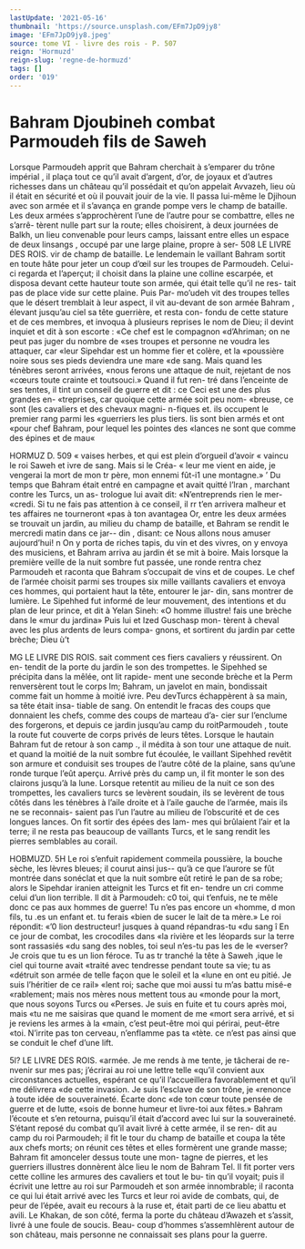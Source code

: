 ```yaml
---
lastUpdate: '2021-05-16'
thumbnail: 'https://source.unsplash.com/EFm7JpD9jy8'
image: 'EFm7JpD9jy8.jpeg'
source: tome VI - livre des rois - P. 507
reign: 'Hormuzd'
reign-slug: 'regne-de-hormuzd'
tags: []
order: '019'
---
```


# Bahram Djoubineh combat Parmoudeh fils de Saweh

Lorsque Parmoudeh apprit que Bahram cherchait à s’emparer du trône impérial , il plaça tout ce qu’il
avait d’argent, d’or, de joyaux et d’autres richesses
dans un château qu’il possédait et qu’on appelait
Avvazeh, lieu où il était en sécurité et où il pouvait
jouir de la vie. Il passa lui-même le Djihoun avec son armée et il s’avança en grande pompe vers le
champ de bataille. Les deux armées s’approchèrent
l’une de l’autre pour se combattre, elles ne s’arrê-
tèrent nulle part sur la route; elles choisirent, à deux journées de Balkh, un lieu convenable pour leurs camps, laissant entre elles un espace de deux linsangs , occupé par une large plaine, propre à ser-
508 LE LIVRE DES ROIS.
vir de champ de bataille. Le lendemain le vaillant Bahram sortit en toute hâte pour jeter un coup d’œil
sur les troupes de Parmoudeh.
Celui-ci regarda et l’aperçut; il choisit dans la
plaine une colline escarpée, et disposa devant cette hauteur toute son armée, qui était telle qu’il ne res-
tait pas de place vide sur cette plaine. Puis Par- mo’udeh vit des troupes telles que le désert tremblait
à leur aspect, il vit au-devant de son armée Bahram , élevant jusqu’au ciel sa tête guerrière, et resta con-
fondu de cette stature et de ces membres, et invoqua à plusieurs reprises le nom de Dieu; il devint inquiet et dit à son escorte : «Ce chef est le compagnon «d’Ahriman; on ne peut pas juger du nombre de
«ses troupes et personne ne voudra les attaquer, car «leur Sipehdar est un homme fier et colère, et la «poussière noire sous ses pieds deviendra une mare «de sang. Mais quand les ténèbres seront arrivées, «nous ferons une attaque de nuit, rejetant de nos «cœurs toute crainte et toutsouci.» Quand il fut ren- tré dans l’enceinte de ses tentes, il tint un conseil
de guerre et dit : ce Ceci est une des plus grandes en- «treprises, car quoique cette armée soit peu nom- «breuse, ce sont (les cavaliers et des chevaux magni- n-fiques et. ils occupent le premier rang parmi les «guerriers les plus tiers. lis sont bien armés et ont «pour chef Bahram, pour lequel les pointes des «lances ne sont que comme des épines et de mau«

HORMUZ D. 509 « vaises herbes, et qui est plein d’orgueil d’avoir
« vaincu le roi Saweh et ivre de sang. Mais si le Créa-
« leur me vient en aide, je vengerai la mort de mon tr père, mon ennemi fût-i1 une montagne.» ’
Du temps que Bahram était entré en campagne et avait quitté l’lran , marchant contre les Turcs, un as- trologue lui avait dit: «N’entreprends rien le mer- «credi. Si tu ne fais pas attention à ce conseil, il rr t’en arrivera malheur et tes affaires ne tourneront
«pas à ton avantagea Or, entre les deux armées se trouvait un jardin, au milieu du champ de bataille, et Bahram se rendit le mercredi matin dans ce jar-- din , disant: ce Nous allons nous amuser aujourd’hui! n
On y porta de riches tapis, du vin et des vivres, on y envoya des musiciens, et Bahram arriva au jardin ét se mit à boire. Mais lorsque la première veille de
la nuit sombre fut passée, une ronde rentra chez Parmoudeh et raconta que Bahram s’occupait de
vins et de coupes. Le chef de l’armée choisit parmi
ses troupes six mille vaillants cavaliers et envoya ces hommes, qui portaient haut la tête, entourer le jar- din, sans montrer de lumière.
Le Sipehhed fut informé de leur mouvement, des intentions et du plan de leur prince, et dit à Yelan Sineh: «O homme illustre! fais une brèche dans le «mur du jardina» Puis lui et Ized Guschasp mon- tèrent à cheval avec les plus ardents de leurs compa-
gnons, et sortirent du jardin par cette brèche; Dieu ù’t

MG LE LIVRE DIS ROIS.
sait comment ces fiers cavaliers y réussirent. On en- tendit de la porte du jardin le son des trompettes. le Sipehhed se précipita dans la mêlée, ont lit rapide-
ment une seconde brèche et la Perm renversèrent tout le corps lm; Bahram, un javelot en main, bondissait comme fait un homme à moitié ivre. Peu devTurcs échappèrent à sa main, sa tête était insa-
tiable de sang. On entendit le fracas des coups que donnaient les chefs, comme des coups de marteau d’a- cier sur l’enclume des forgerons, et depuis ce jardin jusqu’au camp du roitParmoudeh , toute la route fut couverte de corps privés de leurs têtes.
Lorsque le hautain Bahram fut de retour à son camp ., il médita à son tour une attaque de nuit. et quand la moitié de la nuit sombre fut écoulée, le vaillant Sipehhed revêtit son armure et conduisit ses troupes de l’autre côté de la plaine, sans qu’une ronde
turque l’eût aperçu. Arrivé près du camp un, il fit
monter le son des clairons jusqu’à la lune. Lorsque retentit au milieu de la nuit ce son des trompettes, les cavaliers turcs se levèrent soudain, ils se levèrent
de tous côtés dans les ténèbres à l’aile droite et à
l’aile gauche de l’armée, mais ils ne se reconnais-
saient pas l’un l’autre au milieu de l’obscurité et de
ces longues lances. On fit sortir des épées des lam-
mes qui brûlaient l’air et la terre; il ne resta pas
beaucoup de vaillants Turcs, et le sang rendit les pierres semblables au corail.

HOBMUZD. 5H Le roi s’enfuit rapidement commeila poussière, la
bouche sèche, les lèvres bleues; il courut ainsi jus-- qu’à ce que l’aurore se fût montrée dans sonéclat
et que la nuit sombre eût retiré le pan de sa robe; alors le Sipehdar iranien atteignit les Turcs et fit en- tendre un cri comme celui d’un lion terrible. Il dit
à Parmoudeh: c0 toi, qui t’enfuis, ne te mêle donc
ce pas aux hommes de guerre! Tu n’es pas encore un «homme, d mon fils, tu .es un enfant et. tu ferais
«bien de sucer le lait de ta mère.» Le roi répondit: «’0 lion destructeur! jusques à quand répandras-tu
«du sang î En ce jour de combat, les crocodiles dans «la rivière et les léopards sur la terre sont rassasiés
«du sang des nobles, toi seul n’es-tu pas les de le «verser? Je crois que tu es un lion féroce. Tu as tr tranché la tête à Saweh ,ique le ciel qui tourne avait
«traité avec tendresse pendant toute sa vie; tu as «détruit son armée de telle façon que le soleil et la
«lune en ont eu pitié. Je suis l’héritier de ce rail»
«lent roi; sache que moi aussi tu m’as battu misé-e «rablement; mais nos mères nous mettent tous au «monde pour la mort, que nous soyons Turcs ou
«Perses. Je suis en fuite et tu cours après moi, mais «tu ne me saisiras que quand le moment de me «mort sera arrivé, et si je reviens les armes à la «main, c’est peut-être moi qui périrai, peut-être
«toi. N’irrite pas ton cerveau, n’enflamme pas ta «tète. ce n’est pas ainsi que se conduit le chef d’une
lift.

5l? LE LIVRE DES ROIS. «armée. Je me rends à me tente, je tâcherai de re-
nvenir sur mes pas; j’écrirai au roi une lettre telle «qu’il convient aux circonstances actuelles, espérant ce qu’il l’accueillera favorablement et qu’il me délivrera
«de cette invasion. Je suis l’esclave de son trône, je «renonce à toute idée de souveraineté. Écarte donc «de ton cœur toute pensée de guerre et de lutte,
«sois de bonne humeur et livre-toi aux fêtes.» Bahram l’écoute et s’en retourna, puisqu’il était
d’accord avec lui sur la souveraineté. S’étant reposé
du combat qu’il avait livré à cette armée, il se ren-
dit au camp du roi Parmoudeh; il fit le tour du champ de bataille et coupa la tête aux chefs morts; on réunit ces têtes et elles formèrent une grande masse; Bahram fit amonceler dessus toute une mon- tagne de pierres, et les guerriers illustres donnèrent àlce lieu le nom de Bahram Tel. Il fit porter vers cette colline les armures des cavaliers et tout le bu- tin qu’il voyait; puis il écrivit une lettre au roi sur Parmoudeh et son armée innombrable; il raconta
ce qui lui était arrivé avec les Turcs et leur roi avide de combats, qui, de peur de l’épée, avait eu recours
à la ruse et, était parti de ce lieu abattu et avili. Le
Khakan, de son côté, ferma la porte du château d’Awazeh et s’assit, livré à une foule de soucis. Beau-
coup d’hommes s’assemhlèrent autour de son château,
mais personne ne connaissait ses plans pour la
guerre.
